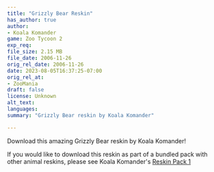 ```yaml
---
title: "Grizzly Bear Reskin"
has_author: true
author: 
- Koala Komander
game: Zoo Tycoon 2
exp_req: 
file_size: 2.15 MB
file_date: 2006-11-26
orig_rel_date: 2006-11-26
date: 2023-08-05T16:37:25-07:00
orig_rel_at: 
- ZooMania
draft: false
license: Unknown
alt_text: 
languages:
summary: "Grizzly Bear reskin by Koala Komander"

---
```


Download this amazing Grizzly Bear reskin by Koala Komander!

If you would like to download this reskin as part of a bundled pack with other animal reskins, please see Koala Komander's [Reskin Pack 1](http://localhost:1313/mods/zt2/packs/reskin-pack-1/)